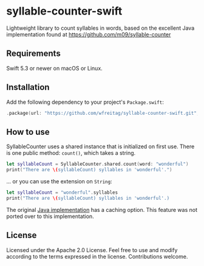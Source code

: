# syllable-counter-swift
Lightweight library to count syllables in words, based on the excellent Java implementation found at https://github.com/m09/syllable-counter

## Requirements
Swift 5.3 or newer on macOS or Linux.

## Installation
Add the following dependency to your project's `Package.swift`:

```swift
.package(url: "https://github.com/wfreitag/syllable-counter-swift.git", .revision("8bdd5abe0e429f3554a655cb40b1f9fda8dd8a18"))
```

## How to use
SyllableCounter uses a shared instance that is initialized on first use.
There is one public method: `count()`, which takes a string.

```swift
let syllableCount = SyllableCounter.shared.count(word: "wonderful")
print("There are \(syllableCount) syllables in 'wonderful'.")
```

... or you can use the extension on `String`:

```swift
let syllableCount = "wonderful".syllables
print("There are \(syllableCount) syllables in 'wonderful'.)
```

The original [Java implementation](https://github.com/m09/syllable-counter) has a caching option. This feature was not ported over to this implementation.

## License
Licensed under the Apache 2.0 License. Feel free to use and modify according to the terms expressed in the license. Contributions welcome.
